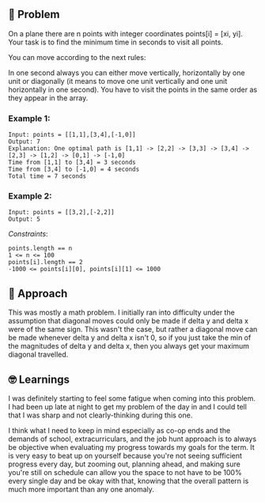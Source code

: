 ## 🧐 Problem
On a plane there are n points with integer coordinates points[i] = [xi, yi]. Your task is to find the minimum time in seconds to visit all points.

You can move according to the next rules:

In one second always you can either move vertically, horizontally by one unit or diagonally (it means to move one unit vertically and one unit horizontally in one second).
You have to visit the points in the same order as they appear in the array.
 

### Example 1:
```
Input: points = [[1,1],[3,4],[-1,0]]
Output: 7
Explanation: One optimal path is [1,1] -> [2,2] -> [3,3] -> [3,4] -> [2,3] -> [1,2] -> [0,1] -> [-1,0]   
Time from [1,1] to [3,4] = 3 seconds 
Time from [3,4] to [-1,0] = 4 seconds
Total time = 7 seconds
```
### Example 2:
```
Input: points = [[3,2],[-2,2]]
Output: 5
```

*Constraints*:
```
points.length == n
1 <= n <= 100
points[i].length == 2
-1000 <= points[i][0], points[i][1] <= 1000
```

## 💬 Approach
This was mostly a math problem. I initially ran into difficulty under the assumption that diagonal moves could only be made if delta y and delta x were of the same sign. This wasn't the case, but rather a diagonal move can be made whenever delta y and delta x isn't 0, so if you just take the min of the magnitudes of delta y and delta x, then you always get your maximum diagonal travelled.

## 🤓 Learnings 
I was definitely starting to feel some fatigue when coming into this problem. I had been up late at night to get my problem of the day in and I could tell that I was sharp and not clearly-thinking during this one.

I think what I need to keep in mind especially as co-op ends and the demands of school, extracurriculars, and the job hunt approach is to always be objective when evaluating my progress towards my goals for the term. It is very easy to beat up on yourself because you're not seeing sufficient progress every day, but zooming out, planning ahead, and making sure you're still on schedule can allow you the space to not have to be 100% every single day and be okay with that, knowing that the overall pattern is much more important than any one anomaly.